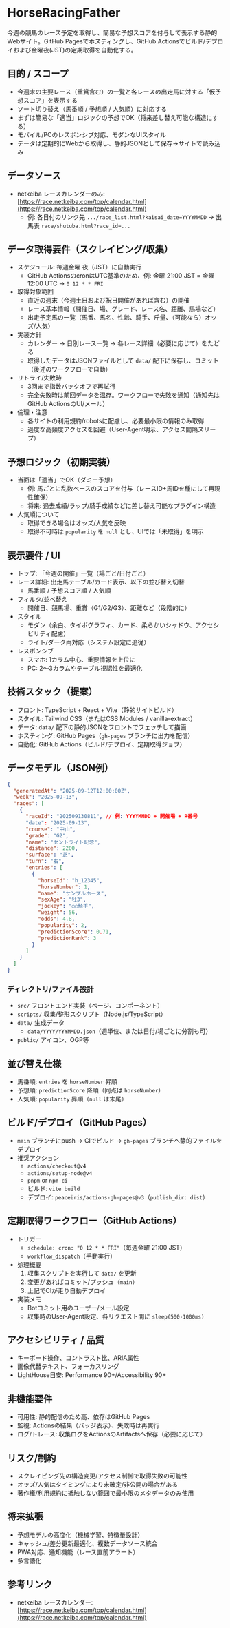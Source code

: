 # HorseRacingFather

今週の競馬のレース予定を取得し、簡易な予想スコアを付与して表示する静的Webサイト。GitHub Pagesでホスティングし、GitHub Actionsでビルド/デプロイおよび金曜夜(JST)の定期取得を自動化する。

## 目的 / スコープ
- 今週末の主要レース（重賞含む）の一覧と各レースの出走馬に対する「仮予想スコア」を表示する
- ソート切り替え（馬番順 / 予想順 / 人気順）に対応する
- まずは簡易な「適当」ロジックの予想でOK（将来差し替え可能な構造にする）
- モバイル/PCのレスポンシブ対応、モダンなUIスタイル
- データは定期的にWebから取得し、静的JSONとして保存→サイトで読み込み

## データソース
- netkeiba レースカレンダーのみ: [https://race.netkeiba.com/top/calendar.html](https://race.netkeiba.com/top/calendar.html)
  - 例: 各日付のリンク先 `.../race_list.html?kaisai_date=YYYYMMDD` → 出馬表 `race/shutuba.html?race_id=...`

## データ取得要件（スクレイピング/収集）
- スケジュール: 毎週金曜 夜（JST）に自動実行
  - GitHub ActionsのcronはUTC基準のため、例: 金曜 21:00 JST = 金曜 12:00 UTC → `0 12 * * FRI`
- 取得対象範囲
  - 直近の週末（今週土日および祝日開催があれば含む）の開催
  - レース基本情報（開催日、場、グレード、レース名、距離、馬場など）
  - 出走予定馬の一覧（馬番、馬名、性齢、騎手、斤量、（可能なら）オッズ/人気）
- 実装方針
  - カレンダー → 日別レース一覧 → 各レース詳細（必要に応じて）をたどる
  - 取得したデータはJSONファイルとして `data/` 配下に保存し、コミット（後述のワークフローで自動）
- リトライ/失敗時
  - 3回まで指数バックオフで再試行
  - 完全失敗時は前回データを温存。ワークフローで失敗を通知（通知先はGitHub ActionsのUI/メール）
- 倫理・注意
  - 各サイトの利用規約/robotsに配慮し、必要最小限の情報のみ取得
  - 過度な高頻度アクセスを回避（User-Agent明示、アクセス間隔スリープ）

## 予想ロジック（初期実装）
- 当面は「適当」でOK（ダミー予想）
  - 例: 馬ごとに乱数ベースのスコアを付与（レースID+馬IDを種にして再現性確保）
  - 将来: 過去成績/ラップ/騎手成績などに差し替え可能なプラグイン構造
- 人気順について
  - 取得できる場合はオッズ/人気を反映
  - 取得不可時は `popularity` を `null` とし、UIでは「未取得」を明示

## 表示要件 / UI
- トップ: 「今週の開催」一覧（場ごと/日付ごと）
- レース詳細: 出走馬テーブル/カード表示、以下の並び替え切替
  - 馬番順 / 予想スコア順 / 人気順
- フィルタ/並べ替え
  - 開催日、競馬場、重賞（G1/G2/G3）、距離など（段階的に）
- スタイル
  - モダン（余白、タイポグラフィ、カード、柔らかいシャドウ、アクセシビリティ配慮）
  - ライト/ダーク両対応（システム設定に追従）
- レスポンシブ
  - スマホ: 1カラム中心、重要情報を上位に
  - PC: 2〜3カラムやテーブル視認性を最適化

## 技術スタック（提案）
- フロント: TypeScript + React + Vite（静的サイトビルド）
- スタイル: Tailwind CSS（またはCSS Modules / vanilla-extract）
- データ: `data/` 配下の静的JSONをフロントでフェッチして描画
- ホスティング: GitHub Pages（`gh-pages` ブランチに出力を配信）
- 自動化: GitHub Actions（ビルド/デプロイ、定期取得ジョブ）

## データモデル（JSON例）
```json
{
  "generatedAt": "2025-09-12T12:00:00Z",
  "week": "2025-09-13",
  "races": [
    {
      "raceId": "202509130811", // 例: YYYYMMDD + 開催場 + R番号
      "date": "2025-09-13",
      "course": "中山",
      "grade": "G2",
      "name": "セントライト記念",
      "distance": 2200,
      "surface": "芝",
      "turn": "右",
      "entries": [
        {
          "horseId": "h_12345",
          "horseNumber": 1,
          "name": "サンプルホース",
          "sexAge": "牡3",
          "jockey": "○○騎手",
          "weight": 56,
          "odds": 4.8,
          "popularity": 2,
          "predictionScore": 0.71,
          "predictionRank": 3
        }
      ]
    }
  ]
}
```

### ディレクトリ/ファイル設計
- `src/` フロントエンド実装（ページ、コンポーネント）
- `scripts/` 収集/整形スクリプト（Node.js/TypeScript）
- `data/` 生成データ
  - `data/YYYY/YYYMMDD.json`（週単位、または日付/場ごとに分割も可）
- `public/` アイコン、OGP等

## 並び替え仕様
- 馬番順: `entries` を `horseNumber` 昇順
- 予想順: `predictionScore` 降順（同点は `horseNumber`）
- 人気順: `popularity` 昇順（`null` は末尾）

## ビルド/デプロイ（GitHub Pages）
- `main` ブランチにpush → CIでビルド → `gh-pages` ブランチへ静的ファイルをデプロイ
- 推奨アクション
  - `actions/checkout@v4`
  - `actions/setup-node@v4`
  - `pnpm` or `npm ci`
  - ビルド: `vite build`
  - デプロイ: `peaceiris/actions-gh-pages@v3`（`publish_dir: dist`）

## 定期取得ワークフロー（GitHub Actions）
- トリガー
  - `schedule: cron: "0 12 * * FRI"`（毎週金曜 21:00 JST）
  - `workflow_dispatch`（手動実行）
- 処理概要
  1) 収集スクリプトを実行して `data/` を更新
  2) 変更があればコミット/プッシュ（`main`）
  3) 上記でCIが走り自動デプロイ
- 実装メモ
  - Botコミット用のユーザー/メール設定
  - 収集時のUser-Agent設定、各リクエスト間に `sleep(500-1000ms)`

## アクセシビリティ / 品質
- キーボード操作、コントラスト比、ARIA属性
- 画像代替テキスト、フォーカスリング
- LightHouse目安: Performance 90+/Accessibility 90+

## 非機能要件
- 可用性: 静的配信のため高、依存はGitHub Pages
- 監視: Actionsの結果（バッジ表示）、失敗時は再実行
- ログ/トレース: 収集ログをActionsのArtifactsへ保存（必要に応じて）

## リスク/制約
- スクレイピング先の構造変更/アクセス制御で取得失敗の可能性
- オッズ/人気はタイミングにより未確定/非公開の場合がある
- 著作権/利用規約に抵触しない範囲で最小限のメタデータのみ使用

## 将来拡張
- 予想モデルの高度化（機械学習、特徴量設計）
- キャッシュ/差分更新最適化、複数データソース統合
- PWA対応、通知機能（レース直前アラート）
- 多言語化

## 参考リンク
- netkeiba レースカレンダー: [https://race.netkeiba.com/top/calendar.html](https://race.netkeiba.com/top/calendar.html)
